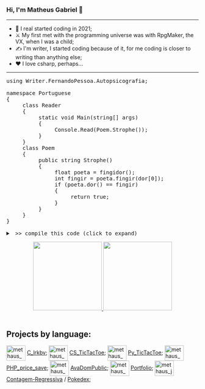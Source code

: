 ### Hi, I'm Matheus Gabriel 👋
---
- 🌱 I real started coding in 2021;
- ⚔️ My first met with the programming universe was with RpgMaker, the VX, when I was a child;
- ✍️ I'm writer, I started coding because of it, for me coding is closer to writing than anything else;
- ❤️ I love csharp, perhaps...
---
<pre>
using Writer.FernandoPessoa.Autopsicografia;

namespace Portuguese
{
     class Reader 
     {
          static void Main(string[] args)
          {
               Console.Read(Poem.Strophe());
          }
     }
     class Poem 
     {
          public string Strophe() 
          {
               float poeta = fingidor();
               int fingir = poeta.fingir(dor[0]);
               if (poeta.dor() == fingir)
               {
                    return true;
               }
          }
     }
}

<details><summary> >> compile this code (click to expand)</summary>
<i>O poeta é um fingidor, 
finge tão completamente
Que chega a fingir que é dor
A dor que deveras sente.
(Fernando Pessoa)</i>

📕 This verses are a citation in my first book, i love it. 😊</details></pre>
<div align="center">
  <a href="https://github.com/methaus">
    <img height="180em" src="https://github-readme-stats.vercel.app/api?username=methaus&show_icons=true&theme=dark&include_all_commits=true&count_private=true" />
    <img height="180em" src="https://github-readme-stats.vercel.app/api/top-langs/?username=methaus&layout=compact&langs_count=7&theme=dark" />
  </a>
</div>
<br>
<h2>Projects by language:</h2>
<div>
  <img align="center" alt="methaus_c" width="50" height="40" src="https://cdn.jsdelivr.net/gh/devicons/devicon/icons/c/c-original.svg" /> <a href="https://github.com/methaus/C_lrkbv">C_lrkbv</a>;
  <img align="center" alt="methaus_csharp" width="50" height="40" src="https://cdn.jsdelivr.net/gh/devicons/devicon/icons/csharp/csharp-original.svg" /> <a href="https://github.com/methaus/CS_TicTacToe">CS_TicTacToe</a>;
  <img align="center" alt="methaus_python" width="50" height="40" src="https://cdn.jsdelivr.net/gh/devicons/devicon/icons/python/python-original.svg" /> <a href="https://github.com/methaus/Py_TicTacToe">Py_TicTacToe</a>;
  <img align="center" alt="methaus_php" width="50" height="40" src="https://cdn.jsdelivr.net/gh/devicons/devicon/icons/php/php-original.svg" /> <a href="https://github.com/methaus/PHP_price_save">PHP_price_save</a>;
  <img align="center" alt="methaus_html" width="50" height="40" src="https://cdn.jsdelivr.net/gh/devicons/devicon/icons/html5/html5-original.svg" /> <a href="https://github.com/methaus/AvaDomPublic">AvaDomPublic</a>;
  <img align="center" alt="methaus_css" width="50" height="40" src="https://cdn.jsdelivr.net/gh/devicons/devicon/icons/css3/css3-original.svg" /> <a href="https://github.com/methaus/Portfolio">Portfolio</a>;
  <img align="center" alt="methaus_javascript" width="50" height="40" src="https://cdn.jsdelivr.net/gh/devicons/devicon/icons/javascript/javascript-original.svg" /> <a href="https://github.com/methaus/Contagem-Regressiva">Contagem-Regressiva</a> / <a href="https://github.com/methaus/Pokedex">Pokedex</a>;
</div>
<br>


